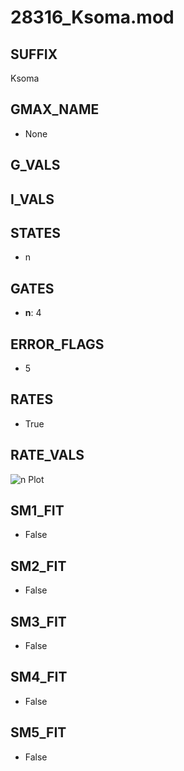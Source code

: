 # 28316_Ksoma.mod

## SUFFIX

Ksoma

## GMAX_NAME

- None

## G_VALS


## I_VALS


## STATES

- n

## GATES

- **n**: 4

## ERROR_FLAGS

- 5

## RATES

- True

## RATE_VALS

![n Plot](/Users/pbozelos/Dropbox/icg-Chai-Panos/supermodels/output_markdown_files/K/28316_Ksoma.mod/images/n.png)

## SM1_FIT

- False

## SM2_FIT

- False

## SM3_FIT

- False

## SM4_FIT

- False

## SM5_FIT

- False

